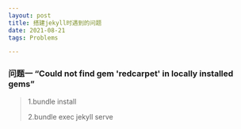 ```yaml
---
layout: post
title: 搭建jekyll时遇到的问题
date: 2021-08-21 
tags: Problems

---
```



### 问题一  “Could not find gem 'redcarpet' in locally installed gems”
> 1.bundle install
>
> 2.bundle exec jekyll serve